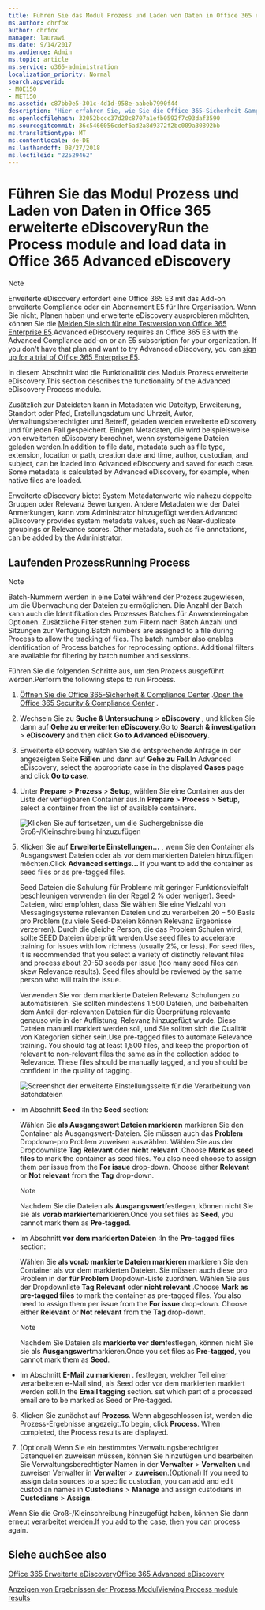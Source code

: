 ```yaml
---
title: Führen Sie das Modul Prozess und Laden von Daten in Office 365 erweiterte eDiscovery
ms.author: chrfox
author: chrfox
manager: laurawi
ms.date: 9/14/2017
ms.audience: Admin
ms.topic: article
ms.service: o365-administration
localization_priority: Normal
search.appverid:
- MOE150
- MET150
ms.assetid: c87bb0e5-301c-4d1d-958e-aabeb7990f44
description: 'Hier erfahren Sie, wie Sie die Office 365-Sicherheit &amp; Compliance Center zu Office 365 erweiterte eDiscovery zugreifen, und führen Sie das Prozess-Modul für eine Anfrage.  '
ms.openlocfilehash: 32052bccc37d20c8707a1efb0592f7c93daf3590
ms.sourcegitcommit: 36c5466056cdef6ad2a8d9372f2bc009a30892bb
ms.translationtype: MT
ms.contentlocale: de-DE
ms.lasthandoff: 08/27/2018
ms.locfileid: "22529462"
---
```

# <a name="run-the-process-module-and-load-data-in-office-365-advanced-ediscovery"></a><span data-ttu-id="1d59a-103">Führen Sie das Modul Prozess und Laden von Daten in Office 365 erweiterte eDiscovery</span><span class="sxs-lookup"><span data-stu-id="1d59a-103">Run the Process module and load data in Office 365 Advanced eDiscovery</span></span>

> [!NOTE]
> <span data-ttu-id="1d59a-p101">Erweiterte eDiscovery erfordert eine Office 365 E3 mit das Add-on erweiterte Compliance oder ein Abonnement E5 für Ihre Organisation. Wenn Sie nicht, Planen haben und erweiterte eDiscovery ausprobieren möchten, können Sie die [Melden Sie sich für eine Testversion von Office 365 Enterprise E5](https://go.microsoft.com/fwlink/p/?LinkID=698279).</span><span class="sxs-lookup"><span data-stu-id="1d59a-p101">Advanced eDiscovery requires an Office 365 E3 with the Advanced Compliance add-on or an E5 subscription for your organization. If you don't have that plan and want to try Advanced eDiscovery, you can [sign up for a trial of Office 365 Enterprise E5](https://go.microsoft.com/fwlink/p/?LinkID=698279).</span></span> 
  
<span data-ttu-id="1d59a-106">In diesem Abschnitt wird die Funktionalität des Moduls Prozess erweiterte eDiscovery.</span><span class="sxs-lookup"><span data-stu-id="1d59a-106">This section describes the functionality of the Advanced eDiscovery Process module.</span></span> 
  
<span data-ttu-id="1d59a-p102">Zusätzlich zur Dateidaten kann in Metadaten wie Dateityp, Erweiterung, Standort oder Pfad, Erstellungsdatum und Uhrzeit, Autor, Verwaltungsberechtigter und Betreff, geladen werden erweiterte eDiscovery und für jeden Fall gespeichert. Einigen Metadaten, die wird beispielsweise von erweiterten eDiscovery berechnet, wenn systemeigene Dateien geladen werden.</span><span class="sxs-lookup"><span data-stu-id="1d59a-p102">In addition to file data, metadata such as file type, extension, location or path, creation date and time, author, custodian, and subject, can be loaded into Advanced eDiscovery and saved for each case. Some metadata is calculated by Advanced eDiscovery, for example, when native files are loaded.</span></span> 
  
<span data-ttu-id="1d59a-p103">Erweiterte eDiscovery bietet System Metadatenwerte wie nahezu doppelte Gruppen oder Relevanz Bewertungen. Andere Metadaten wie der Datei Anmerkungen, kann vom Administrator hinzugefügt werden.</span><span class="sxs-lookup"><span data-stu-id="1d59a-p103">Advanced eDiscovery provides system metadata values, such as Near-duplicate groupings or Relevance scores. Other metadata, such as file annotations, can be added by the Administrator.</span></span> 
  
## <a name="running-process"></a><span data-ttu-id="1d59a-111">Laufenden Prozess</span><span class="sxs-lookup"><span data-stu-id="1d59a-111">Running Process</span></span>

> [!NOTE]
> <span data-ttu-id="1d59a-p104">Batch-Nummern werden in eine Datei während der Prozess zugewiesen, um die Überwachung der Dateien zu ermöglichen. Die Anzahl der Batch kann auch die Identifikation des Prozesses Batches für Anwendereingabe Optionen. Zusätzliche Filter stehen zum Filtern nach Batch Anzahl und Sitzungen zur Verfügung.</span><span class="sxs-lookup"><span data-stu-id="1d59a-p104">Batch numbers are assigned to a file during Process to allow the tracking of files. The batch number also enables identification of Process batches for reprocessing options. Additional filters are available for filtering by batch number and sessions.</span></span> 
  
<span data-ttu-id="1d59a-115">Führen Sie die folgenden Schritte aus, um den Prozess ausgeführt werden.</span><span class="sxs-lookup"><span data-stu-id="1d59a-115">Perform the following steps to run Process.</span></span>
  
1. <span data-ttu-id="1d59a-116">[Öffnen Sie die Office 365-Sicherheit &amp; Compliance Center](go-to-the-securitycompliance-center.md) .</span><span class="sxs-lookup"><span data-stu-id="1d59a-116">[Open the Office 365 Security &amp; Compliance Center](go-to-the-securitycompliance-center.md) .</span></span> 
    
2. <span data-ttu-id="1d59a-117">Wechseln Sie zu **Suche &amp; Untersuchung** \> **eDiscovery** , und klicken Sie dann auf **Gehe zu erweiterten eDiscovery**.</span><span class="sxs-lookup"><span data-stu-id="1d59a-117">Go to **Search &amp; investigation** \> **eDiscovery** and then click **Go to Advanced eDiscovery**.</span></span>
    
3. <span data-ttu-id="1d59a-118">Erweiterte eDiscovery wählen Sie die entsprechende Anfrage in der angezeigten Seite **Fällen** und dann auf **Gehe zu Fall**.</span><span class="sxs-lookup"><span data-stu-id="1d59a-118">In Advanced eDiscovery, select the appropriate case in the displayed **Cases** page and click **Go to case**.</span></span>
    
4. <span data-ttu-id="1d59a-119">Unter **Prepare** \> **Prozess** \> **Setup**, wählen Sie eine Container aus der Liste der verfügbaren Container aus.</span><span class="sxs-lookup"><span data-stu-id="1d59a-119">In **Prepare** \> **Process** \> **Setup**, select a container from the list of available containers.</span></span>
    
    ![Klicken Sie auf fortsetzen, um die Suchergebnisse die Groß-/Kleinschreibung hinzuzufügen](media/50bdc55c-d378-4881-b302-31ef785fa359.png)
  
5. <span data-ttu-id="1d59a-121">Klicken Sie auf **Erweiterte Einstellungen...** , wenn Sie den Container als Ausgangswert Dateien oder als vor dem markierten Dateien hinzufügen möchten.</span><span class="sxs-lookup"><span data-stu-id="1d59a-121">Click **Advanced settings...** if you want to add the container as seed files or as pre-tagged files.</span></span> 
    
    <span data-ttu-id="1d59a-p105">Seed Dateien die Schulung für Probleme mit geringer Funktionsvielfalt beschleunigen verwenden (in der Regel 2 % oder weniger). Seed-Dateien, wird empfohlen, dass Sie wählen Sie eine Vielzahl von Messagingsysteme relevanten Dateien und zu verarbeiten 20 – 50 Basis pro Problem (zu viele Seed-Dateien können Relevanz Ergebnisse verzerren). Durch die gleiche Person, die das Problem Schulen wird, sollte SEED Dateien überprüft werden.</span><span class="sxs-lookup"><span data-stu-id="1d59a-p105">Use seed files to accelerate training for issues with low richness (usually 2%, or less). For seed files, it is recommended that you select a variety of distinctly relevant files and process about 20-50 seeds per issue (too many seed files can skew Relevance results). Seed files should be reviewed by the same person who will train the issue.</span></span>
    
    <span data-ttu-id="1d59a-p106">Verwenden Sie vor dem markierte Dateien Relevanz Schulungen zu automatisieren. Sie sollten mindestens 1.500 Dateien, und beibehalten dem Anteil der-relevanten Dateien für die Überprüfung relevante genauso wie in der Auflistung, Relevanz hinzugefügt wurde. Diese Dateien manuell markiert werden soll, und Sie sollten sich die Qualität von Kategorien sicher sein.</span><span class="sxs-lookup"><span data-stu-id="1d59a-p106">Use pre-tagged files to automate Relevance training. You should tag at least 1,500 files, and keep the proportion of relevant to non-relevant files the same as in the collection added to Relevance. These files should be manually tagged, and you should be confident in the quality of tagging.</span></span>
    
    ![Screenshot der erweiterte Einstellungsseite für die Verarbeitung von Batchdateien](media/3c25cb78-4484-41e5-bd34-3753c7ab6cf2.jpg)
  
  - <span data-ttu-id="1d59a-129">Im Abschnitt **Seed** :</span><span class="sxs-lookup"><span data-stu-id="1d59a-129">In the **Seed** section:</span></span> 
    
    <span data-ttu-id="1d59a-p107">Wählen Sie **als Ausgangswert Dateien markieren** markieren Sie den Container als Ausgangswert-Dateien. Sie müssen auch das **Problem** Dropdown-pro Problem zuweisen auswählen. Wählen Sie aus der Dropdownliste **Tag** **Relevant** oder **nicht relevant** .</span><span class="sxs-lookup"><span data-stu-id="1d59a-p107">Choose **Mark as seed files** to mark the container as seed files. You also need choose to assign them per issue from the **For issue** drop-down. Choose either **Relevant** or **Not relevant** from the **Tag** drop-down.</span></span> 
    
    > [!NOTE]
    > <span data-ttu-id="1d59a-133">Nachdem Sie die Dateien als **Ausgangswert**festlegen, können nicht Sie sie als **vorab markierte**markieren.</span><span class="sxs-lookup"><span data-stu-id="1d59a-133">Once you set files as **Seed**, you cannot mark them as **Pre-tagged**.</span></span> 
  
  - <span data-ttu-id="1d59a-134">Im Abschnitt **vor dem markierten Dateien** :</span><span class="sxs-lookup"><span data-stu-id="1d59a-134">In the **Pre-tagged files** section:</span></span> 
    
    <span data-ttu-id="1d59a-p108">Wählen Sie **als vorab markierte Dateien markieren** markieren Sie den Container als vor dem markierten Dateien. Sie müssen auch diese pro Problem in der **für Problem** Dropdown-Liste zuordnen. Wählen Sie aus der Dropdownliste **Tag** **Relevant** oder **nicht relevant** .</span><span class="sxs-lookup"><span data-stu-id="1d59a-p108">Choose **Mark as pre-tagged files** to mark the container as pre-tagged files. You also need to assign them per issue from the **For issue** drop-down. Choose either **Relevant** or **Not relevant** from the **Tag** drop-down.</span></span> 
    
    > [!NOTE]
    > <span data-ttu-id="1d59a-138">Nachdem Sie Dateien als **markierte vor dem**festlegen, können nicht Sie sie als **Ausgangswert**markieren.</span><span class="sxs-lookup"><span data-stu-id="1d59a-138">Once you set files as **Pre-tagged**, you cannot mark them as **Seed**.</span></span> 
  
  - <span data-ttu-id="1d59a-p109">Im Abschnitt **E-Mail zu markieren** . festlegen, welcher Teil einer verarbeiteten e-Mail sind, als Seed oder vor dem markierten markiert werden soll.</span><span class="sxs-lookup"><span data-stu-id="1d59a-p109">In the **Email tagging** section. set which part of a processed email are to be marked as Seed or Pre-tagged.</span></span> 
    
6. <span data-ttu-id="1d59a-p110">Klicken Sie zunächst auf **Prozess**. Wenn abgeschlossen ist, werden die Prozess-Ergebnisse angezeigt.</span><span class="sxs-lookup"><span data-stu-id="1d59a-p110">To begin, click **Process**. When completed, the Process results are displayed.</span></span>
    
7. <span data-ttu-id="1d59a-143">(Optional) Wenn Sie ein bestimmtes Verwaltungsberechtigter Datenquellen zuweisen müssen, können Sie hinzufügen und bearbeiten Sie Verwaltungsberechtigter Namen in der **Verwalter** \> **Verwalten** und zuweisen Verwalter in **Verwalter** \> **zuweisen**.</span><span class="sxs-lookup"><span data-stu-id="1d59a-143">(Optional) If you need to assign data sources to a specific custodian, you can add and edit custodian names in **Custodians** \> **Manage** and assign custodians in **Custodians** \> **Assign**.</span></span> 
    
<span data-ttu-id="1d59a-144">Wenn Sie die Groß-/Kleinschreibung hinzugefügt haben, können Sie dann erneut verarbeitet werden.</span><span class="sxs-lookup"><span data-stu-id="1d59a-144">If you add to the case, then you can process again.</span></span>
  
## <a name="see-also"></a><span data-ttu-id="1d59a-145">Siehe auch</span><span class="sxs-lookup"><span data-stu-id="1d59a-145">See also</span></span>

[<span data-ttu-id="1d59a-146">Office 365 Erweiterte eDiscovery</span><span class="sxs-lookup"><span data-stu-id="1d59a-146">Office 365 Advanced eDiscovery</span></span>](office-365-advanced-ediscovery.md)
  
[<span data-ttu-id="1d59a-147">Anzeigen von Ergebnissen der Prozess Modul</span><span class="sxs-lookup"><span data-stu-id="1d59a-147">Viewing Process module results</span></span>](view-process-module-results-in-advanced-ediscovery.md)

